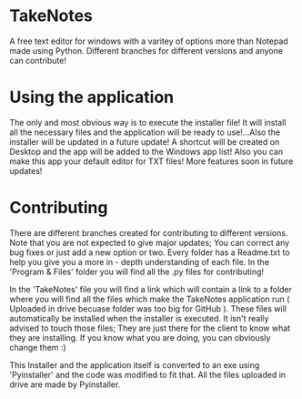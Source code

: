 # TakeNotes
A free text editor for windows with a varitey of options more than Notepad made using Python. Different branches for different versions and anyone can contribute!

# Using the application

The only and most obvious way is to execute the installer file! It will install all the necessary files and the application will be ready to use!...Also the installer will be updated in a future update! A shortcut will be created on Desktop and the app will be added to the Windows app list! Also you can make this app your default editor for TXT files! More features soon in future updates!

# Contributing

There are different branches created for contributing to different versions. Note that you are not expected to give major updates; You can correct any bug fixes or just add a new option or two. Every folder has a Readme.txt to help you give you a more in - depth understanding of each file. In the 'Program & Files' folder you will find all the .py files for contributing!

In the 'TakeNotes' file you will find a link which will contain a link to a folder where you will find all the files which make the TakeNotes application run ( Uploaded in drive becuase folder was too big for GitHub ). These files will automatically be installed when the installer is executed. It isn't really advised to touch those files; They are just there for the client to know what they are installing. If you know what you are doing, you can obviously change them :)

This Installer and the application itself is converted to an exe using 'Pyinstaller' and the code was modified to fit that. All the files uploaded in drive are made by Pyinstaller.
